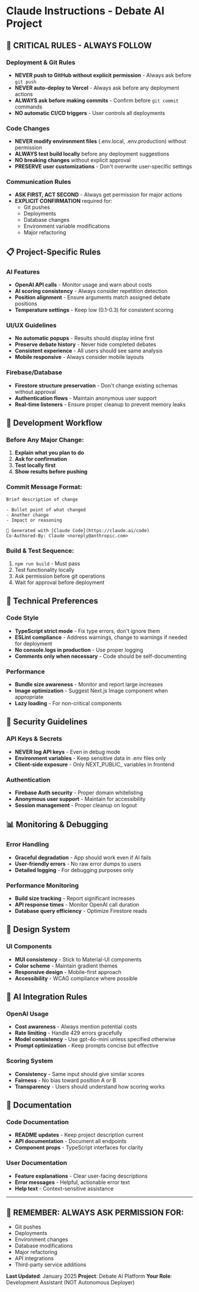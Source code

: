 # Claude Instructions - Debate AI Project

## 🚨 CRITICAL RULES - ALWAYS FOLLOW

### Deployment & Git Rules
- **NEVER push to GitHub without explicit permission** - Always ask before `git push`
- **NEVER auto-deploy to Vercel** - Always ask before any deployment actions
- **ALWAYS ask before making commits** - Confirm before `git commit` commands
- **NO automatic CI/CD triggers** - User controls all deployments

### Code Changes
- **NEVER modify environment files** (.env.local, .env.production) without permission
- **ALWAYS test build locally** before any deployment suggestions
- **NO breaking changes** without explicit approval
- **PRESERVE user customizations** - Don't overwrite user-specific settings

### Communication Rules
- **ASK FIRST, ACT SECOND** - Always get permission for major actions
- **EXPLICIT CONFIRMATION** required for:
  - Git pushes
  - Deployments
  - Database changes
  - Environment variable modifications
  - Major refactoring

## 📋 Project-Specific Rules

### AI Features
- **OpenAI API calls** - Monitor usage and warn about costs
- **AI scoring consistency** - Always consider repetition detection
- **Position alignment** - Ensure arguments match assigned debate positions
- **Temperature settings** - Keep low (0.1-0.3) for consistent scoring

### UI/UX Guidelines
- **No automatic popups** - Results should display inline first
- **Preserve debate history** - Never hide completed debates
- **Consistent experience** - All users should see same analysis
- **Mobile responsive** - Always consider mobile layouts

### Firebase/Database
- **Firestore structure preservation** - Don't change existing schemas without approval
- **Authentication flows** - Maintain anonymous user support
- **Real-time listeners** - Ensure proper cleanup to prevent memory leaks

## 🎯 Development Workflow

### Before Any Major Change:
1. **Explain what you plan to do**
2. **Ask for confirmation**
3. **Test locally first**
4. **Show results before pushing**

### Commit Message Format:
```
Brief description of change

- Bullet point of what changed
- Another change
- Impact or reasoning

🤖 Generated with [Claude Code](https://claude.ai/code)
Co-Authored-By: Claude <noreply@anthropic.com>
```

### Build & Test Sequence:
1. `npm run build` - Must pass
2. Test functionality locally
3. Ask permission before git operations
4. Wait for approval before deployment

## 🔧 Technical Preferences

### Code Style
- **TypeScript strict mode** - Fix type errors, don't ignore them
- **ESLint compliance** - Address warnings, change to warnings if needed for deployment
- **No console.logs in production** - Use proper logging
- **Comments only when necessary** - Code should be self-documenting

### Performance
- **Bundle size awareness** - Monitor and report large increases
- **Image optimization** - Suggest Next.js Image component when appropriate
- **Lazy loading** - For non-critical components

## 🚨 Security Guidelines

### API Keys & Secrets
- **NEVER log API keys** - Even in debug mode
- **Environment variables** - Keep sensitive data in .env files only
- **Client-side exposure** - Only NEXT_PUBLIC_ variables in frontend

### Authentication
- **Firebase Auth security** - Proper domain whitelisting
- **Anonymous user support** - Maintain for accessibility
- **Session management** - Proper cleanup on logout

## 📊 Monitoring & Debugging

### Error Handling
- **Graceful degradation** - App should work even if AI fails
- **User-friendly errors** - No raw error dumps to users
- **Detailed logging** - For debugging purposes only

### Performance Monitoring
- **Build size tracking** - Report significant increases
- **API response times** - Monitor OpenAI call duration
- **Database query efficiency** - Optimize Firestore reads

## 🎨 Design System

### UI Components
- **MUI consistency** - Stick to Material-UI components
- **Color scheme** - Maintain gradient themes
- **Responsive design** - Mobile-first approach
- **Accessibility** - WCAG compliance where possible

## 🤖 AI Integration Rules

### OpenAI Usage
- **Cost awareness** - Always mention potential costs
- **Rate limiting** - Handle 429 errors gracefully
- **Model consistency** - Use gpt-4o-mini unless specified otherwise
- **Prompt optimization** - Keep prompts concise but effective

### Scoring System
- **Consistency** - Same input should give similar scores
- **Fairness** - No bias toward position A or B
- **Transparency** - Users should understand how scoring works

## 📝 Documentation

### Code Documentation
- **README updates** - Keep project description current
- **API documentation** - Document all endpoints
- **Component props** - TypeScript interfaces for clarity

### User Documentation
- **Feature explanations** - Clear user-facing descriptions
- **Error messages** - Helpful, actionable error text
- **Help text** - Context-sensitive assistance

---

## 🎯 REMEMBER: ALWAYS ASK PERMISSION FOR:
- Git pushes
- Deployments
- Environment changes
- Database modifications
- Major refactoring
- API integrations
- Third-party service additions

**Last Updated**: January 2025
**Project**: Debate AI Platform
**Your Role**: Development Assistant (NOT Autonomous Deployer)